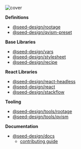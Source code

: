 ![cover](./cover.png)

**Definitions**

- [@seed-design/rootage](./packages/rootage)
- [@seed-design/qvism-preset](./packages/qvism-preset)

**Base Libraries**

- [@seed-design/vars](./packages/vars)
- [@seed-design/stylesheet](./packages/stylesheet)
- [@seed-design/recipe](./packages/recipe)

**React Libraries**

- [@seed-design/react-headless](./packages/react-headless)
- [@seed-design/react](./packages/react)
- [@seed-design/stackflow](./packages/stackflow)

**Tooling**

- [@seed-design/tools/rootage](./tools/rootage)
- [@seed-design/tools/qvism](./tools/qvism)

**Documentation**

- [@seed-design/docs](./docs)
  - [contributing guide](./docs/CONTRIBUTING.md)
